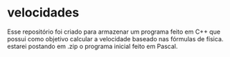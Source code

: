 # velocidades
Esse repositório foi criado para armazenar um programa feito em C++ que possui como objetivo calcular a velocidade baseado nas fórmulas de física.
estarei postando em .zip o programa inicial feito em Pascal.
